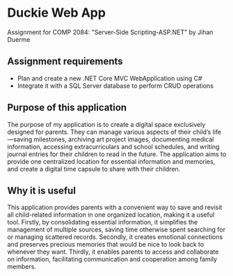 # Duckie Web App

Assignment for COMP 2084: "Server-Side Scripting-ASP.NET"
by Jihan Duerme

## Assignment requirements
- Plan and create a new .NET Core MVC WebApplication using C#
- Integrate it with a SQL Server database to perform CRUD operations

## Purpose of this application
The purpose of my application is to create a digital space exclusively designed for parents. They can manage various aspects of their child’s life—saving milestones, archiving art project images, documenting medical information, accessing extracurriculars and school schedules, and writing journal entries for their children to read in the future. The application aims to provide one centralized location for essential information and memories, and create a digital time capsule to share with their children.

## Why it is useful
This application provides parents with a convenient way to save and revisit all child-related information in one organized location, making it a useful tool. Firstly, by consolidating essential information, it simplifies the management of multiple sources, saving time otherwise spent searching for or managing scattered records. Secondly, it creates emotional connections and preserves precious memories that 
would be nice to look back to whenever they want. Thirdly, it enables parents to access and collaborate on information, facilitating communication and cooperation among family members.
